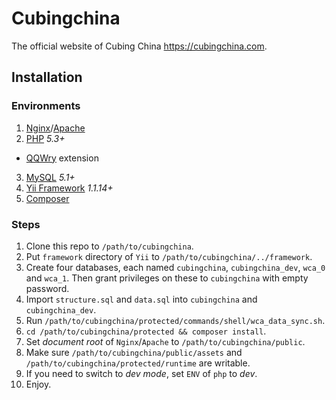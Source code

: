 Cubingchina
===========

The official website of Cubing China https://cubingchina.com.

Installation
------------

### Environments

 1. [Nginx][]/[Apache][]
 2. [PHP][] *5.3+*
   - [QQWry][] extension
 3. [MySQL][] *5.1+*
 4. [Yii Framework][] *1.1.14+*
 5. [Composer][]

### Steps
 1. Clone this repo to `/path/to/cubingchina`.
 2. Put `framework` directory of `Yii` to `/path/to/cubingchina/../framework`.
 3. Create four databases, each named `cubingchina`, `cubingchina_dev`, `wca_0` and `wca_1`. Then grant privileges on these to `cubingchina` with empty password.
 4. Import `structure.sql` and `data.sql` into `cubingchina` and `cubingchina_dev`.
 5. Run `/path/to/cubingchina/protected/commands/shell/wca_data_sync.sh`.
 6. `cd /path/to/cubingchina/protected && composer install`.
 7. Set *document root* of `Nginx`/`Apache` to `/path/to/cubingchina/public`.
 8. Make sure `/path/to/cubingchina/public/assets` and `/path/to/cubingchina/protected/runtime` are writable.
 9. If you need to switch to *dev mode*, set `ENV` of `php` to *dev*.
 10. Enjoy.


 [Nginx]: http://nginx.org
 [Apache]: http://www.apache.org
 [PHP]: http://php.net
 [QQWry]: http://pecl.php.net/package/qqwry
 [MySQL]: http://www.mysql.com
 [Yii Framework]: http://www.yiiframework.com
 [Composer]: https://getcomposer.org
 

